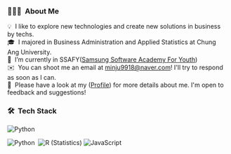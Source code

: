 <!-- ## 👋 &nbsp;Hey there! I'm  minjoo -->

### 👨🏻‍💻 &nbsp;About Me

💡 &nbsp;I like to explore new technologies and create new solutions in business by techs.\
🎓 &nbsp;I majored in Business Administration and Applied Statistics at Chung Ang University.\
🌱 &nbsp;I’m currently in SSAFY([Samsung Software Academy For Youth](https://www.ssafy.com/ksp/jsp/swp/swpMain.jsp))\
✉️ &nbsp;You can shoot me an email at minju9918@naver.com! I'll try to respond as soon as I can.\
📄 &nbsp;Please have a look at my ([Profile](https://www.linkedin.com/in/minjoo-kim-6a0b88217)) for more details about me. I'm open to feedback and suggestions!


### 🛠 &nbsp;Tech Stack

![Python](https://img.shields.io/badge/Python-3776AB?style=for-the-badge&logo=python&logoColor=white)

![Python](https://img.shields.io/badge/-Python-05122A?style=flat&logo=python)&nbsp;
![R (Statistics)](https://img.shields.io/badge/-R-05122A?style=flat&logo=R&logoColor=276DC3)
![JavaScript]([https://img.shields.io/badge/-JavaScript-05122A?style=flat&logo=JavaScript&logoColor=276DC3](https://img.shields.io/badge/JavaScript-F7DF1E?style=for-the-badge&logo=javascript&logoColor=black))



<!--[![Anurag's github stats](https://github-readme-stats.vercel.app/api?username=yamuzin-oksusu)](https://github.com/anuraghazra/github-readme-stats)-->

<!--
**yamuzin-oksusu/yamuzin-oksusu** is a ✨ _special_ ✨ repository because its `README.md` (this file) appears on your GitHub profile.

✉️ &nbsp;You can shoot me an email at avsingh@umass.edu! I'll try to respond as soon as I can.\
📄 &nbsp;Please have a look at my [Résumé](https://www.adityavsingh.com/resume.html) for more details about me. I'm open to feedback and suggestions!

<img alt="Night Coding" src="https://raw.githubusercontent.com/AVS1508/AVS1508/master/assets/Night-Coding.gif" align="right"/>



### Hi there 👋
- 🔭 I’m currently in SSAFY([Samsung Software Academy For Youth](https://www.ssafy.com/ksp/jsp/swp/swpMain.jsp))


Here are some ideas to get you started:

- 🌱 I’m currently learning ...
- 👯 I’m looking to collaborate on ...
- 🤔 I’m looking for help with ...
- 💬 Ask me about ...
- 📫 How to reach me: ...
- 😄 Pronouns: ...
- ⚡ Fun fact: ...
✍️ &nbsp;In my free time, I pursue Graphic Design and Blog Writing as hobbies/side hustles.\
💬 &nbsp;Feel free to reach out to me for pro bono consulting and volunteering, or just for some interesting discussion.\
-->
